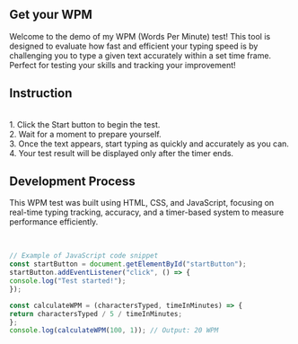 ## Get your WPM
Welcome to the demo of my WPM (Words Per Minute) test! This tool is designed to evaluate how fast and efficient your typing speed is by challenging you to type a given text accurately within a set time frame. Perfect for testing your skills and tracking your improvement!

## Instruction
<br>
1. Click the Start button to begin the test.
<br>
2. Wait for a moment to prepare yourself.
<br>
3. Once the text appears, start typing as quickly and accurately as you can.
<br>
4. Your test result will be displayed only after the timer ends.

## Development Process
This WPM test was built using HTML, CSS, and JavaScript, focusing on real-time typing tracking, accuracy, and a timer-based system to measure performance efficiently.

<br>

```javascript
// Example of JavaScript code snippet
const startButton = document.getElementById("startButton");
startButton.addEventListener("click", () => {
console.log("Test started!");
});

const calculateWPM = (charactersTyped, timeInMinutes) => {
return charactersTyped / 5 / timeInMinutes;
};
console.log(calculateWPM(100, 1)); // Output: 20 WPM
```
